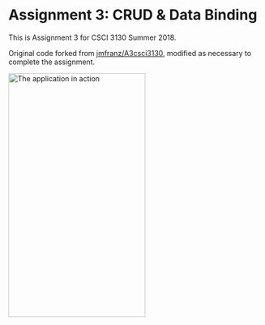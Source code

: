 # Assignment 3: CRUD & Data Binding

This is Assignment 3 for CSCI 3130 Summer 2018. 

Original code forked from [jmfranz/A3csci3130](https://github.com/jmfranz/A3csci3130), modified as necessary to complete the assignment.

<img src="after.gif" alt="The application in action" height="480" width="270">
